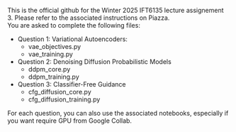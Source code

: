 This is the official github for the Winter 2025 IFT6135 lecture assignement 3. Please refer to the associated instructions on Piazza.  
You are asked to complete the following files:
- Question 1: Variational Autoencoders:
  - vae_objectives.py
  - vae_training.py
- Question 2: Denoising Diffusion Probabilistic Models
  - ddpm_core.py
  - ddpm_training.py
- Question 3: Classifier-Free Guidance
  - cfg_diffusion_core.py
  - cfg_diffusion_training.py

For each question, you can also use the associated notebooks, especially if you want require GPU from Google Collab. 
